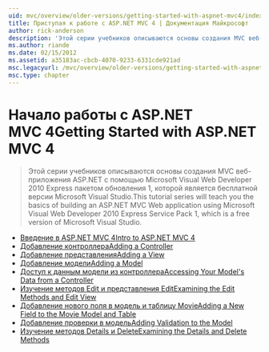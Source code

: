 ```yaml
---
uid: mvc/overview/older-versions/getting-started-with-aspnet-mvc4/index
title: Приступая к работе с ASP.NET MVC 4 | Документация Майкрософт
author: rick-anderson
description: 'Этой серии учебников описываются основы создания MVC веб-приложения ASP.NET с помощью Microsoft Visual Web Developer 2010 Express пакетом обновления 1, w...'
ms.author: riande
ms.date: 02/15/2012
ms.assetid: a35183ac-cbcb-4070-9233-6331cde921ad
msc.legacyurl: /mvc/overview/older-versions/getting-started-with-aspnet-mvc4
msc.type: chapter
---
```

<a name="getting-started-with-aspnet-mvc-4"></a><span data-ttu-id="90024-103">Начало работы с ASP.NET MVC 4</span><span class="sxs-lookup"><span data-stu-id="90024-103">Getting Started with ASP.NET MVC 4</span></span>
====================
> <span data-ttu-id="90024-104">Этой серии учебников описываются основы создания MVC веб-приложения ASP.NET с помощью Microsoft Visual Web Developer 2010 Express пакетом обновления 1, которой является бесплатной версии Microsoft Visual Studio.</span><span class="sxs-lookup"><span data-stu-id="90024-104">This tutorial series will teach you the basics of building an ASP.NET MVC Web application using Microsoft Visual Web Developer 2010 Express Service Pack 1, which is a free version of Microsoft Visual Studio.</span></span>


- [<span data-ttu-id="90024-105">Введение в ASP.NET MVC 4</span><span class="sxs-lookup"><span data-stu-id="90024-105">Intro to ASP.NET MVC 4</span></span>](intro-to-aspnet-mvc-4.md)
- [<span data-ttu-id="90024-106">Добавление контроллера</span><span class="sxs-lookup"><span data-stu-id="90024-106">Adding a Controller</span></span>](adding-a-controller.md)
- [<span data-ttu-id="90024-107">Добавление представления</span><span class="sxs-lookup"><span data-stu-id="90024-107">Adding a View</span></span>](adding-a-view.md)
- [<span data-ttu-id="90024-108">Добавление модели</span><span class="sxs-lookup"><span data-stu-id="90024-108">Adding a Model</span></span>](adding-a-model.md)
- [<span data-ttu-id="90024-109">Доступ к данным модели из контроллера</span><span class="sxs-lookup"><span data-stu-id="90024-109">Accessing Your Model's Data from a Controller</span></span>](accessing-your-models-data-from-a-controller.md)
- [<span data-ttu-id="90024-110">Изучение методов Edit и представления Edit</span><span class="sxs-lookup"><span data-stu-id="90024-110">Examining the Edit Methods and Edit View</span></span>](examining-the-edit-methods-and-edit-view.md)
- [<span data-ttu-id="90024-111">Добавление нового поля в модель и таблицу Movie</span><span class="sxs-lookup"><span data-stu-id="90024-111">Adding a New Field to the Movie Model and Table</span></span>](adding-a-new-field-to-the-movie-model-and-table.md)
- [<span data-ttu-id="90024-112">Добавление проверки в модель</span><span class="sxs-lookup"><span data-stu-id="90024-112">Adding Validation to the Model</span></span>](adding-validation-to-the-model.md)
- [<span data-ttu-id="90024-113">Изучение методов Details и Delete</span><span class="sxs-lookup"><span data-stu-id="90024-113">Examining the Details and Delete Methods</span></span>](examining-the-details-and-delete-methods.md)
